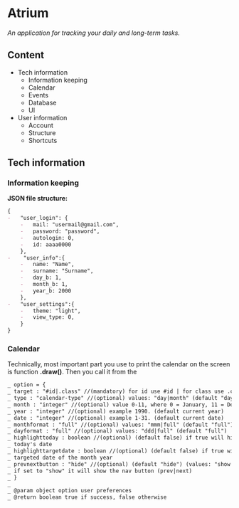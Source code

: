 # Atrium

_An application for tracking your daily and long-term tasks._

## Content

- Tech information
  - Information keeping
  - Calendar
  - Events
  - Database
  - UI
- User information
  - Account
  - Structure
  - Shortcuts

## Tech information

### Information keeping

**JSON file structure:**

```markdown
{
-   "user_login": {
    -   mail: "usermail@gmail.com",
    -   password: "password",
    -   autologin: 0,
    -   id: aaaa0000
    },
-    "user_info":{
    -   name: "Name",
    -   surname: "Surname",
    -   day_b: 1,
    -   month_b: 1,
    -   year_b: 2000
    },
-   "user_settings":{
    -   theme: "light",
    -   view_type: 0,
    }
}
```

### Calendar

Technically, most important part you use to print the calendar on the screen is function **.draw()**. Then you call it from the

```markdown
_ option = {
_ target : "#id|.class" //(mandatory) for id use #id | for class use .class
_ type : "calendar-type" //(optional) values: "day|month" (default "day")
_ month : "integer" //(optional) value 0-11, where 0 = January, 11 = December
_ year : "integer" //(optional) example 1990. (default current year)
_ date : "integer" //(optional) example 1-31. (default current date)
_ monthformat : "full" //(optional) values: "mmm|full" (default "full")
_ dayformat : "full" //(optional) values: "ddd|full" (default "full")
_ highlighttoday : boolean //(optional) (default false) if true will highlight
_ today's date
_ highlighttargetdate : boolean //(optional) (default false) if true will highlight
_ targeted date of the month year
_ prevnextbutton : "hide" //(optional) (default "hide") (values: "show|hide")
_ if set to "show" it will show the nav button (prev|next)
_ }
_
_ @param object option user preferences
_ @return boolean true if success, false otherwise
```
